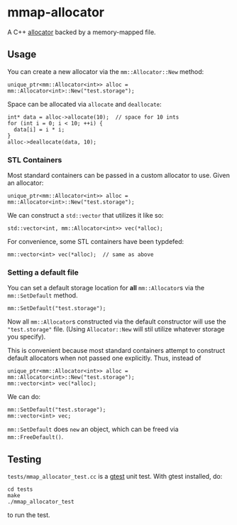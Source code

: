 # mmap-allocator

A C++ [allocator](http://en.cppreference.com/w/cpp/concept/Allocator) backed by a memory-mapped file.

## Usage

You can create a new allocator via the `mm::Allocator::New` method:

    unique_ptr<mm::Allocator<int>> alloc = mm::Allocator<int>::New("test.storage");

Space can be allocated via `allocate` and `deallocate`:

    int* data = alloc->allocate(10);  // space for 10 ints
    for (int i = 0; i < 10; ++i) {
      data[i] = i * i;
    }
    alloc->deallocate(data, 10);

### STL Containers

Most standard containers can be passed in a custom allocator to use. Given an allocator:

    unique_ptr<mm::Allocator<int>> alloc = mm::Allocator<int>::New("test.storage");

We can construct a `std::vector` that utilizes it like so:

    std::vector<int, mm::Allocator<int>> vec(*alloc);

For convenience, some STL containers have been typdefed:

    mm::vector<int> vec(*alloc);  // same as above

### Setting a default file

You can set a default storage location for **all** `mm::Allocator`s via the `mm::SetDefault` method.

    mm::SetDefault("test.storage");

Now all `mm::Allocator`s constructed via the default constructor will use the `"test.storage"` file. (Using `Allocator::New` will stil utilize whatever storage you specify).

This is convenient because most standard containers attempt to construct default allocators when not passed one explicitly. Thus, instead of 

    
    unique_ptr<mm::Allocator<int>> alloc = mm::Allocator<int>::New("test.storage");
    mm::vector<int> vec(*alloc);

We can do:

    mm::SetDefault("test.storage");
    mm::vector<int> vec;

`mm::SetDefault` does `new` an object, which can be freed via `mm::FreeDefault()`.


## Testing

`tests/mmap_allocator_test.cc` is a [gtest](https://code.google.com/p/googletest/) unit test. With gtest installed, do:

    cd tests
    make
    ./mmap_allocator_test

to run the test.
